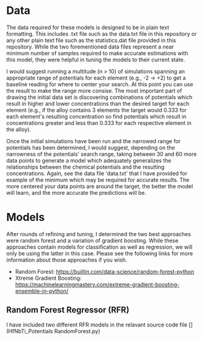 # Data
The data required for these models is designed to be in plain text formatting. This includes .txt file such as the
data.txt file in this repository or any other plain text file such as the statistics.dat file provided in this repository.
While the two forementioned data files represent a near minimum number of samples required to make accurate estimations
with this model, they were helpful in tuning the models to their current state.

I would suggest running a multitude (n > 10) of simulations spanning an appropriate range of potentials for each element 
(e.g., -2 -> +2) to get a baseline reading for where to center your search. At this point you can use the result to
make the range more consise. The most important part of drawing the initial data set is discovering combinations of
potentials which result in higher and lower concentrations than the desired target for each element (e.g., if the alloy
contains 3 elements the target would 0.333 for each element's resulting concentration so find potentials which result
in concentrations greater and less than 0.333 for each respective element in the alloy).

Once the initial simulations have been run and the narrowed range for potentials has been determined, I would suggest,
depending on the narrowness of the potentials' search range, taking between 30 and 60 more data points to generate a model
which adequately generalizes the relationships between the chemical potentials and the resulting concentrations. Again,
see the data file 'data.txt' that I have provided for example of the minimum which may be required for accurate results.
The more centered your data points are around the target, the better the model will learn, and the more accurate the
predictions will be.

# Models
After rounds of refining and tuning, I determined the two best approaches were random forest and a variation of gradient boosting.
While these approaches contain models for classification as well as regression, we will only be using the latter in this case.
Please see the following links for more information about those approaches if you wish.
* Random Forest: https://builtin.com/data-science/random-forest-python
* Xtreme Gradient Boosting: https://machinelearningmastery.com/extreme-gradient-boosting-ensemble-in-python/

## Random Forest Regressor (RFR)
I have included two different RFR models in the relavant source code file [](HfNbTi_Potentials RandomForest.py)
